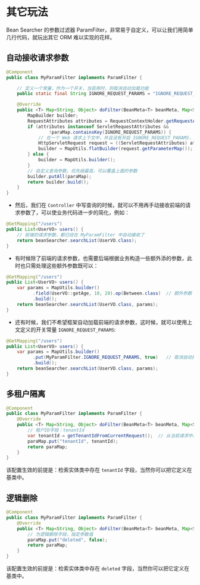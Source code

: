 # 其它玩法

Bean Searcher 的参数过滤器 ParamFilter，非常易于自定义，可以让我们用简单几行代码，就玩出其它 ORM 难以实现的花样。

## 自动接收请求参数

```java
@Component
public class MyParamFilter implements ParamFilter {

    // 定义一个常量，作为一个开关，当启用时，则取消自动加载功能
    public static final String IGNORE_REQUEST_PARAMS = "IGNORE_REQUEST_PARAMS";

    @Override
    public <T> Map<String, Object> doFilter(BeanMeta<T> beanMeta, Map<String, Object> paraMap) {
        MapBuilder builder;
        RequestAttributes attributes = RequestContextHolder.getRequestAttributes();
        if (attributes instanceof ServletRequestAttributes &&
                !paraMap.containsKey(IGNORE_REQUEST_PARAMS)) {
            // 在一个 Web 请求上下文中，并且没有开启 IGNORE_REQUEST_PARAMS，则取出前端传来的所有参数
            HttpServletRequest request = ((ServletRequestAttributes) attributes).getRequest();
            builder = MapUtils.flatBuilder(request.getParameterMap());
        } else {
            builder = MapUtils.builder();
        }
        // 自定义查询参数，优先级最高，可以覆盖上面的参数
        builder.putAll(paraMap);
        return builder.build();
    }
}
```

* 然后，我们在 `Controller` 中写查询的时候，就可以不用再手动接收前端的请求参数了，可以使业务代码进一步的简化，例如：

```java
@GetMapping("/users")
public List<UserVO> users() {
    // 前端的请求参数，都已经在 MyParamFilter 中自动接收了
    return beanSearcher.searchList(UserVO.class);
}
```

* 有时候除了前端的请求参数，也需要后端根据业务构造一些额外添的参数，此时也只需处理这些额外参数既可以：

```java
@GetMapping("/users")
public List<UserVO> users() {
    var params = MapUtils.builder()
          .field(UserVO::getAge, 10, 20).op(Between.class)  // 额外参数
          .build();
    return beanSearcher.searchList(UserVO.class, params);
}
```

* 还有时候，我们不希望框架自动加载前端的请求参数，这时候，就可以使用上文定义的开关常量 `IGNORE_REQUEST_PARAMS`:

```java
@GetMapping("/users")
public List<UserVO> users() {
    var params = MapUtils.builder()
          .put(MyParamFilter.IGNORE_REQUEST_PARAMS, true)   // 取消自动接收功能
          .build();
    return beanSearcher.searchList(UserVO.class, params);
}
```

## 多租户隔离

```java
@Component
public class MyParamFilter implements ParamFilter {
    @Override
    public <T> Map<String, Object> doFilter(BeanMeta<T> beanMeta, Map<String, Object> paraMap) {
        // 租户ID字段：tenantId
        var tenantId = getTenantIdFromCurrentRequest();  // 从当前请求中获取租户ID
        paraMap.put("tenantId", tenantId);
        return paraMap;
    }
}
```

该配置生效的前提是：检索实体类中存在 `tenantId` 字段，当然你可以把它定义在基类中。

## 逻辑删除

```java
@Component
public class MyParamFilter implements ParamFilter {
    @Override
    public <T> Map<String, Object> doFilter(BeanMeta<T> beanMeta, Map<String, Object> paraMap) {
        // 为逻辑删除字段，指定参数值
        paraMap.put("deleted", false);
        return paraMap;
    }
}
```

该配置生效的前提是：检索实体类中存在 `deleted` 字段，当然你可以把它定义在基类中。
